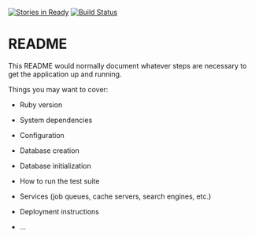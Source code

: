 [![Stories in Ready](https://badge.waffle.io/fybwid/sidodi-tdd.png?label=ready&title=Ready)](https://waffle.io/fybwid/sidodi-tdd?utm_source=badge) [![Build Status](https://semaphoreci.com/api/v1/fybwid/sidodi-tdd/branches/master/badge.svg)](https://semaphoreci.com/fybwid/sidodi-tdd)
# README

This README would normally document whatever steps are necessary to get the
application up and running.

Things you may want to cover:

* Ruby version

* System dependencies

* Configuration

* Database creation

* Database initialization

* How to run the test suite

* Services (job queues, cache servers, search engines, etc.)

* Deployment instructions

* ...
